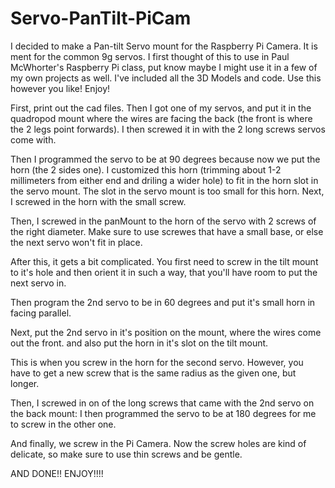 # Servo-PanTilt-PiCam
I decided to make a Pan-tilt Servo mount for the Raspberry Pi Camera. It is ment for the common 9g servos. I first thought of this to use in Paul McWhorter's Raspberry Pi class, put know maybe I might use it in a few of my own projects as well. I've included all the 3D Models and code. Use this however you like! Enjoy!

First, print out the cad files. 
Then I got one of my servos, and put it in the quadropod mount where the wires are facing the back \(the front is where the 2 legs point forwards\). I then screwed it in with the 2 long screws servos come with. 

Then I programmed the servo to be at 90 degrees because now we put the horn \(the 2 sides one\). I customized this horn \(trimming about 1-2 millimeters from either end and driling a wider hole\) to fit in the horn slot in the servo mount. The slot in the servo mount is too small for this horn. Next, I screwed in the horn with the small screw. 

Then, I screwed in the panMount to the horn of the servo with 2 screws of the right diameter. Make sure to use screwes that have a small base, or else the next servo won't fit in place.

After this, it gets a bit complicated. You first need to screw in the tilt mount to it's hole and then orient it in such a way, that you'll have room to put the next servo in. 

Then program the 2nd servo to be in 60 degrees and put it's small horn in facing parallel.  

Next, put the 2nd servo in it's position on the mount, where the wires come out the front. and also put the horn in it's slot on the tilt mount.

This is when you screw in the horn for the second servo. However, you have to get a new screw that is the same radius as the given one, but longer. 

Then, I screwed in on of the long screws that came with the 2nd servo on the back mount:
I then programmed the servo to be at 180 degrees for me to screw in the other one. 

And finally, we screw in the Pi Camera. Now the screw holes are kind of delicate, so make sure to use thin screws and be gentle. 

AND DONE!! ENJOY!!!!
